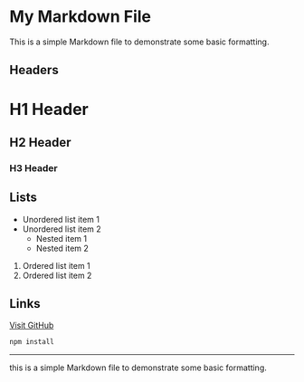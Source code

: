 # My Markdown File

This is a simple Markdown file to demonstrate some basic formatting.

## Headers

# H1 Header
## H2 Header
### H3 Header

## Lists

- Unordered list item 1
- Unordered list item 2
  - Nested item 1
  - Nested item 2
1. Ordered list item 1
2. Ordered list item 2

## Links

[Visit GitHub](https://github.com)

```bash
npm install
```

--------------------------------
this is a simple Markdown file to demonstrate some basic formatting.
